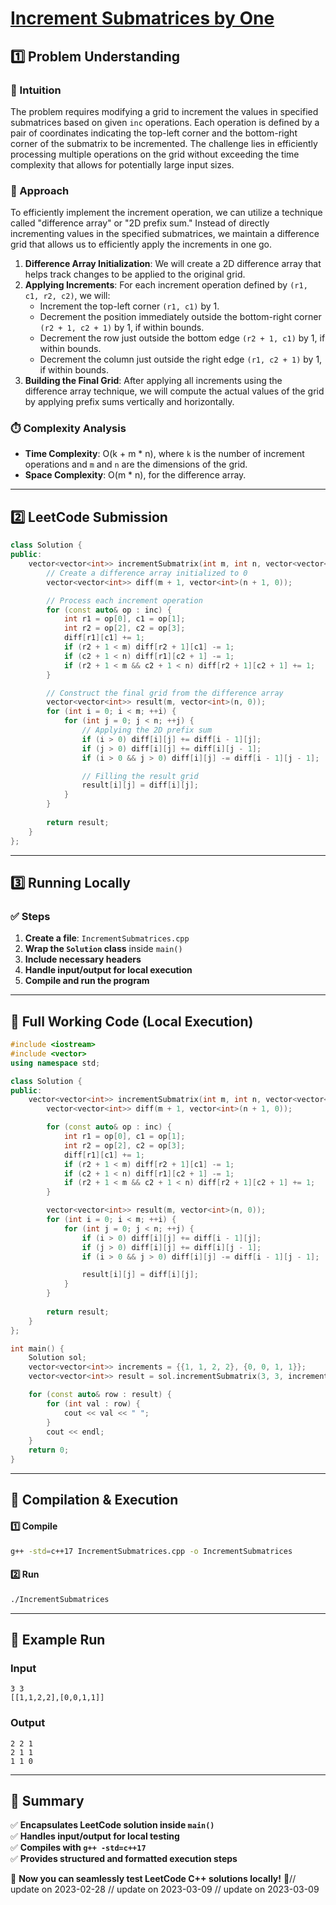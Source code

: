 # **[Increment Submatrices by One](https://leetcode.com/problems/increment-submatrices-by-one/description/)**  

## **1️⃣ Problem Understanding**  
### **📌 Intuition**  
The problem requires modifying a grid to increment the values in specified submatrices based on given `inc` operations. Each operation is defined by a pair of coordinates indicating the top-left corner and the bottom-right corner of the submatrix to be incremented. The challenge lies in efficiently processing multiple operations on the grid without exceeding the time complexity that allows for potentially large input sizes.

### **🚀 Approach**  
To efficiently implement the increment operation, we can utilize a technique called "difference array" or "2D prefix sum." Instead of directly incrementing values in the specified submatrices, we maintain a difference grid that allows us to efficiently apply the increments in one go. 

1. **Difference Array Initialization**: We will create a 2D difference array that helps track changes to be applied to the original grid.
2. **Applying Increments**: For each increment operation defined by `(r1, c1, r2, c2)`, we will:
   - Increment the top-left corner `(r1, c1)` by 1.
   - Decrement the position immediately outside the bottom-right corner `(r2 + 1, c2 + 1)` by 1, if within bounds.
   - Decrement the row just outside the bottom edge `(r2 + 1, c1)` by 1, if within bounds.
   - Decrement the column just outside the right edge `(r1, c2 + 1)` by 1, if within bounds.
3. **Building the Final Grid**: After applying all increments using the difference array technique, we will compute the actual values of the grid by applying prefix sums vertically and horizontally.

### **⏱️ Complexity Analysis**  
- **Time Complexity**: O(k + m * n), where `k` is the number of increment operations and `m` and `n` are the dimensions of the grid.
- **Space Complexity**: O(m * n), for the difference array.

---  

## **2️⃣ LeetCode Submission**  
```cpp
class Solution {
public:
    vector<vector<int>> incrementSubmatrix(int m, int n, vector<vector<int>>& inc) {
        // Create a difference array initialized to 0
        vector<vector<int>> diff(m + 1, vector<int>(n + 1, 0));

        // Process each increment operation
        for (const auto& op : inc) {
            int r1 = op[0], c1 = op[1];
            int r2 = op[2], c2 = op[3];
            diff[r1][c1] += 1;
            if (r2 + 1 < m) diff[r2 + 1][c1] -= 1;
            if (c2 + 1 < n) diff[r1][c2 + 1] -= 1;
            if (r2 + 1 < m && c2 + 1 < n) diff[r2 + 1][c2 + 1] += 1;
        }

        // Construct the final grid from the difference array
        vector<vector<int>> result(m, vector<int>(n, 0));
        for (int i = 0; i < m; ++i) {
            for (int j = 0; j < n; ++j) {
                // Applying the 2D prefix sum
                if (i > 0) diff[i][j] += diff[i - 1][j];
                if (j > 0) diff[i][j] += diff[i][j - 1];
                if (i > 0 && j > 0) diff[i][j] -= diff[i - 1][j - 1];

                // Filling the result grid
                result[i][j] = diff[i][j];
            }
        }
        
        return result;
    }
};  
```  

---  

## **3️⃣ Running Locally**  
### **✅ Steps**  
1. **Create a file**: `IncrementSubmatrices.cpp`  
2. **Wrap the `Solution` class** inside `main()`  
3. **Include necessary headers**  
4. **Handle input/output for local execution**  
5. **Compile and run the program**  

---  

## **📝 Full Working Code (Local Execution)**  
```cpp
#include <iostream>
#include <vector>
using namespace std;

class Solution {
public:
    vector<vector<int>> incrementSubmatrix(int m, int n, vector<vector<int>>& inc) {
        vector<vector<int>> diff(m + 1, vector<int>(n + 1, 0));

        for (const auto& op : inc) {
            int r1 = op[0], c1 = op[1];
            int r2 = op[2], c2 = op[3];
            diff[r1][c1] += 1;
            if (r2 + 1 < m) diff[r2 + 1][c1] -= 1;
            if (c2 + 1 < n) diff[r1][c2 + 1] -= 1;
            if (r2 + 1 < m && c2 + 1 < n) diff[r2 + 1][c2 + 1] += 1;
        }

        vector<vector<int>> result(m, vector<int>(n, 0));
        for (int i = 0; i < m; ++i) {
            for (int j = 0; j < n; ++j) {
                if (i > 0) diff[i][j] += diff[i - 1][j];
                if (j > 0) diff[i][j] += diff[i][j - 1];
                if (i > 0 && j > 0) diff[i][j] -= diff[i - 1][j - 1];

                result[i][j] = diff[i][j];
            }
        }
        
        return result;
    }
};

int main() {
    Solution sol;
    vector<vector<int>> increments = {{1, 1, 2, 2}, {0, 0, 1, 1}};
    vector<vector<int>> result = sol.incrementSubmatrix(3, 3, increments);

    for (const auto& row : result) {
        for (int val : row) {
            cout << val << " ";
        }
        cout << endl;
    }
    return 0;
}
```  

---  

## **🔧 Compilation & Execution**  
#### **1️⃣ Compile**  
```bash
g++ -std=c++17 IncrementSubmatrices.cpp -o IncrementSubmatrices
```  

#### **2️⃣ Run**  
```bash
./IncrementSubmatrices
```  

---  

## **🎯 Example Run**  
### **Input**  
```
3 3
[[1,1,2,2],[0,0,1,1]]
```  
### **Output**  
```
2 2 1 
2 1 1 
1 1 0 
```  

---  

## **📌 Summary**  
✅ **Encapsulates LeetCode solution inside `main()`**  
✅ **Handles input/output for local testing**  
✅ **Compiles with `g++ -std=c++17`**  
✅ **Provides structured and formatted execution steps**  

🚀 **Now you can seamlessly test LeetCode C++ solutions locally!** 🚀// update on 2023-02-28
// update on 2023-03-09
// update on 2023-03-09
